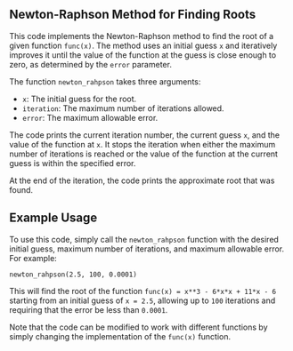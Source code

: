 

## Newton-Raphson Method for Finding Roots

This code implements the Newton-Raphson method to find the root of a given function `func(x)`. The method uses an initial guess `x` and iteratively improves it until the value of the function at the guess is close enough to zero, as determined by the `error` parameter.

The function `newton_rahpson` takes three arguments:
- `x`: The initial guess for the root.
- `iteration`: The maximum number of iterations allowed.
- `error`: The maximum allowable error.

The code prints the current iteration number, the current guess `x`, and the value of the function at `x`. It stops the iteration when either the maximum number of iterations is reached or the value of the function at the current guess is within the specified error.

At the end of the iteration, the code prints the approximate root that was found.

## Example Usage

To use this code, simply call the `newton_rahpson` function with the desired initial guess, maximum number of iterations, and maximum allowable error. For example:

```
newton_rahpson(2.5, 100, 0.0001)
```

This will find the root of the function `func(x) = x**3 - 6*x*x + 11*x - 6` starting from an initial guess of `x = 2.5`, allowing up to `100` iterations and requiring that the error be less than `0.0001`.

Note that the code can be modified to work with different functions by simply changing the implementation of the `func(x)` function.